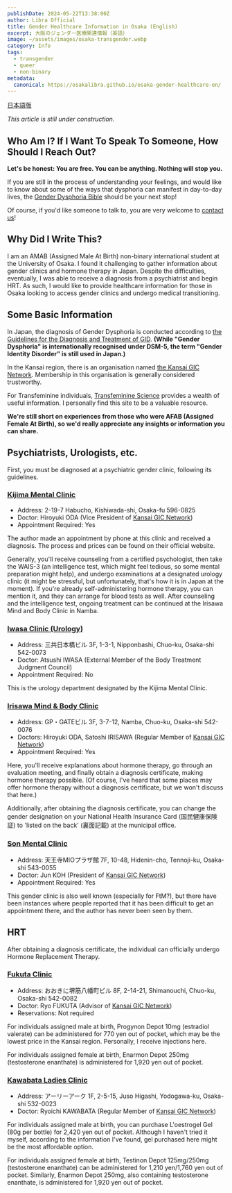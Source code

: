 ```yaml
---
publishDate: 2024-05-22T13:38:00Z
author: Libra Official
title: Gender Healthcare Information in Osaka (English)
excerpt: 大阪のジェンダー医療関連情報（英語）
image: ~/assets/images/osaka-transgender.webp
category: Info
tags:
  - transgender
  - queer
  - non-binary
metadata:
  canonical: https://osakalibra.github.io/osaka-gender-healthcare-en/
---
```


[日本語版](https://osakalibra.github.io/osaka-gender-healthcare-ja/)

*This article is still under construction.*

## Who Am I? If I Want To Speak To Someone, How Should I Reach Out?

**Let's be honest: You are free. You can be anything. Nothing will stop you.**

If you are still in the process of understanding your feelings, and would like to know about some of the ways that dysphoria can manifest in day-to-day lives, the [Gender Dysphoria Bible](https://genderdysphoria.fyi/) should be your next stop!

Of course, if you'd like someone to talk to, you are very welcome to [contact us](https://osakalibra.github.io/contact/)!

## Why Did I Write This?

I am an AMAB (Assigned Male At Birth) non-binary international student at the University of Osaka. I found it challenging to gather information about gender clinics and hormone therapy in Japan. Despite the difficulties, eventually, I was able to receive a diagnosis from a psychiatrist and begin HRT. As such, I would like to provide healthcare information for those in Osaka looking to access gender clinics and undergo medical transitioning.

## Some Basic Information

In Japan, the diagnosis of Gender Dysphoria is conducted according to [the Guidelines for the Diagnosis and Treatment of GID](https://www.jspn.or.jp/modules/advocacy/index.php?content_id=23). **(While "Gender Dysphoria" is internationally recognised under DSM-5, the term "Gender Identity Disorder" is still used in Japan.)**

In the Kansai region, there is an organisation named [the Kansai GIC Network](https://www.kgn.or.jp/index.html). Membership in this organisation is generally considered trustworthy.

For Transfeminine individuals, [Transfeminine Science](https://transfemscience.org/) provides a wealth of useful information. I personally find this site to be a valuable resource.

**We're still short on experiences from those who were AFAB (Assigned Female At Birth), so we'd really appreciate any insights or information you can share.**

## Psychiatrists, Urologists, etc.

First, you must be diagnosed at a psychiatric gender clinic, following its guidelines.

### [Kijima Mental Clinic](http://www.kijima.or.jp/cocoro/shinryo/gender/)

- Address: 2-19-7 Habucho, Kishiwada-shi, Osaka-fu 596-0825
- Doctor: Hiroyuki ODA (Vice President of [Kansai GIC Network](https://www.kgn.or.jp/officer.html))
- Appointment Required: Yes

The author made an appointment by phone at this clinic and received a diagnosis. The process and prices can be found on their official website.

Generally, you'll receive counseling from a certified psychologist, then take the WAIS-3 (an intelligence test, which might feel tedious, so some mental preparation might help), and undergo examinations at a designated urology clinic (it might be stressful, but unfortunately, that's how it is in Japan at the moment). If you're already self-administering hormone therapy, you can mention it, and they can arrange for blood tests as well. After counseling and the intelligence test, ongoing treatment can be continued at the Irisawa Mind and Body Clinic in Namba.

### [Iwasa Clinic (Urology)](https://www.iwasa-cl.net/)

- Address: 三共日本橋ビル 3F, 1-3-1, Nipponbashi, Chuo-ku, Osaka-shi 542-0073
- Doctor: Atsushi IWASA (External Member of the Body Treatment Judgment Council)
- Appointment Required: No

This is the urology department designated by the Kijima Mental Clinic.

### [Irisawa Mind & Body Clinic](https://www.irisawa-cl.jp/gender/)

- Address: GP・GATEビル 3F, 3-7-12, Namba, Chuo-ku, Osaka-shi 542-0076
- Doctors: Hiroyuki ODA, Satoshi IRISAWA (Regular Member of [Kansai GIC Network](https://www.kgn.or.jp/member1.html))
- Appointment Required: Yes

Here, you'll receive explanations about hormone therapy, go through an evaluation meeting, and finally obtain a diagnosis certificate, making hormone therapy possible. (Of course, I've heard that some places may offer hormone therapy without a diagnosis certificate, but we won't discuss that here.)

Additionally, after obtaining the diagnosis certificate, you can change the gender designation on your National Health Insurance Card (国民健康保険証) to 'listed on the back' (裏面記載) at the municipal office.

### [Son Mental Clinic](https://son-mentalclinic.jp/index.html)

- Address: 天王寺MIOプラザ館 7F, 10-48, Hidenin-cho, Tennoji-ku, Osaka-shi 543-0055
- Doctor: Jun KOH (President of [Kansai GIC Network](https://www.kgn.or.jp/officer.html))
- Appointment Required: Yes

This gender clinic is also well known (especially for FtM?), but there have been instances where people reported that it has been difficult to get an appointment there, and the author has never been seen by them.

## HRT

After obtaining a diagnosis certificate, the individual can officially undergo Hormone Replacement Therapy.

### [Fukuta Clinic](http://www.fukucli-5505.com/original4.html)

- Address:  おおきに堺筋八幡町ビル 8F, 2-14-21, Shimanouchi, Chuo-ku, Osaka-shi 542-0082
- Doctor: Ryo FUKUTA (Advisor of [Kansai GIC Network](https://www.kgn.or.jp/officer.html))
- Reservations: Not required

For individuals assigned male at birth, Progynon Depot 10mg (estradiol valerate) can be administered for 770 yen out of pocket, which may be the lowest price in the Kansai region. Personally, I receive injections here.

For individuals assigned female at birth, Enarmon Depot 250mg (testosterone enanthate) is administered for 1,920 yen out of pocket.

### [Kawabata Ladies Clinic](http://www4.plala.or.jp/kwbtlc/gender.html)

- Address: アーリーアーク 1F, 2-5-15, Juso Higashi, Yodogawa-ku, Osaka-shi 532-0023
- Doctor: Ryoichi KAWABATA (Regular Member of [Kansai GIC Network](https://www.kgn.or.jp/member1.html))

For individuals assigned male at birth, you can purchase L'oestrogel Gel (80g per bottle) for 2,420 yen out of pocket. Although I haven't tried it myself, according to the information I've found, gel purchased here might be the most affordable option.

For individuals assigned female at birth, Testinon Depot 125mg/250mg (testosterone enanthate) can be administered for 1,210 yen/1,760 yen out of pocket. Similarly, Enarmon Depot 250mg, also containing testosterone enanthate, is administered for 1,920 yen out of pocket.
